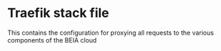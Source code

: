 # Traefik stack file

This contains the configuration for proxying all requests to the various components of the BEIA cloud
